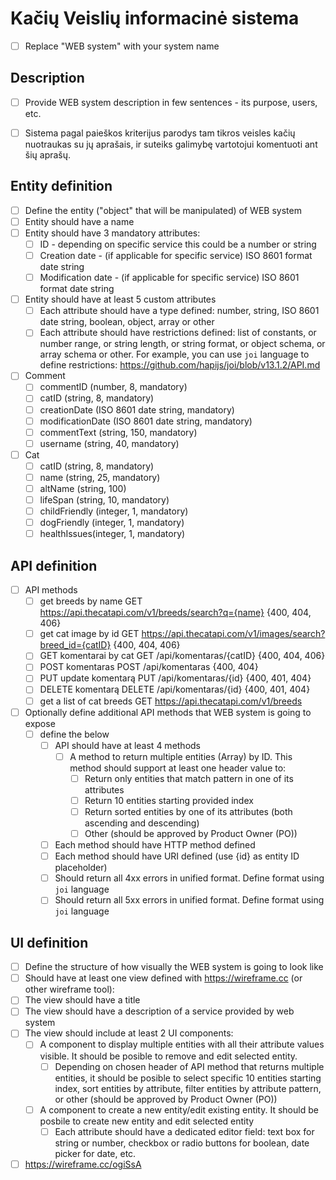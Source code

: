 # Kačių Veislių informacinė sistema
- [ ] Replace "WEB system" with your system name

## Description
- [ ] Provide WEB system description in few sentences - its purpose, users, etc.

- [ ] Sistema pagal paieškos kriterijus parodys tam tikros veisles kačių nuotraukas su jų aprašais, ir suteiks galimybę vartotojui komentuoti ant šių aprašų.

## Entity definition
- [ ] Define the entity ("object" that will be manipulated) of WEB system
- [ ] Entity should have a name
- [ ] Entity should have 3 mandatory attributes:
    - [ ] ID - depending on specific service this could be a number or string
    - [ ] Creation date - (if applicable for specific service) ISO 8601 format date string
    - [ ] Modification date - (if applicable for specific service) ISO 8601 format date string
- [ ] Entity should have at least 5 custom attributes
    - [ ] Each attribute should have a type defined: number, string, ISO 8601 date string, boolean, object, array or other
    - [ ] Each attribute should have restrictions defined: list of constants, or number range, or string length, or string format, or object schema, or array schema or other. For example, you can use `joi` language to define restrictions: https://github.com/hapijs/joi/blob/v13.1.2/API.md
    
- [ ] Comment
    - [ ] commentID (number, 8, mandatory)
    - [ ] catID (string, 8, mandatory)
    - [ ] creationDate (ISO 8601 date string, mandatory)
    - [ ] modificationDate (ISO 8601 date string, mandatory)
    - [ ] commentText (string, 150, mandatory)
    - [ ] username (string, 40, mandatory)
    
- [ ] Cat
    - [ ] catID (string, 8, mandatory)
    - [ ] name (string, 25, mandatory)
    - [ ] altName (string, 100)
    - [ ] lifeSpan (string, 10, mandatory)
    - [ ] childFriendly (integer, 1, mandatory)
    - [ ] dogFriendly (integer, 1, mandatory)
    - [ ] healthIssues(integer, 1, mandatory)

## API definition
- [ ] API methods
    - [ ] get breeds by name GET https://api.thecatapi.com/v1/breeds/search?q={name} {400, 404, 406}
    - [ ] get cat image by id GET https://api.thecatapi.com/v1/images/search?breed_id={catID} {400, 404, 406}
    - [ ] GET komentarai by cat GET /api/komentaras/{catID} {400, 404, 406}
    - [ ] POST komentaras POST /api/komentaras {400, 404}
    - [ ] PUT update komentarą PUT /api/komentaras/{id} {400, 401, 404}
    - [ ] DELETE komentarą  DELETE /api/komentaras/{id} {400, 401, 404}
    - [ ] get a list of cat breeds GET https://api.thecatapi.com/v1/breeds
- [ ] Optionally define additional API methods that WEB system is going to expose
    - [ ] define the below
        - [ ] API should have at least 4 methods
            - [ ] A method to return multiple entities (Array) by ID. This method should support at least one header value to:
                - [ ] Return only entities that match pattern in one of its attributes
                - [ ] Return 10 entities starting provided index
                - [ ] Return sorted entities by one of its attributes (both ascending and descending)
                - [ ] Other (should be approved by Product Owner (PO))
        - [ ] Each method should have HTTP method defined
        - [ ] Each method should have URI defined (use {id} as entity ID placeholder)
        - [ ] Should return all 4xx errors in unified format. Define format using `joi` language
        - [ ] Should return all 5xx errors in unified format. Define format using `joi` language

## UI definition
- [ ] Define the structure of how visually the WEB system is going to look like
- [ ] Should have at least one view defined with https://wireframe.cc (or other wireframe tool):
- [ ] The view should have a title
- [ ] The view should have a description of a service provided by web system
- [ ] The view should include at least 2 UI components:
    - [ ] A component to display multiple entities with all their attribute values visible. It should be posible to remove and edit selected entity.
        - [ ] Depending on chosen header of API method that returns multiple entities, it should be posible to select specific 10 entities starting index, sort entities by attribute, filter entities by attribute pattern, or other (should be approved by Product Owner (PO))
    - [ ] A component to create a new entity/edit existing entity. It should be posbile to create new entity and edit selected entity
        - [ ] Each attribute should have a dedicated editor field: text box for string or number, checkbox or radio buttons for boolean, date picker for date, etc.

- [ ] https://wireframe.cc/ogiSsA
